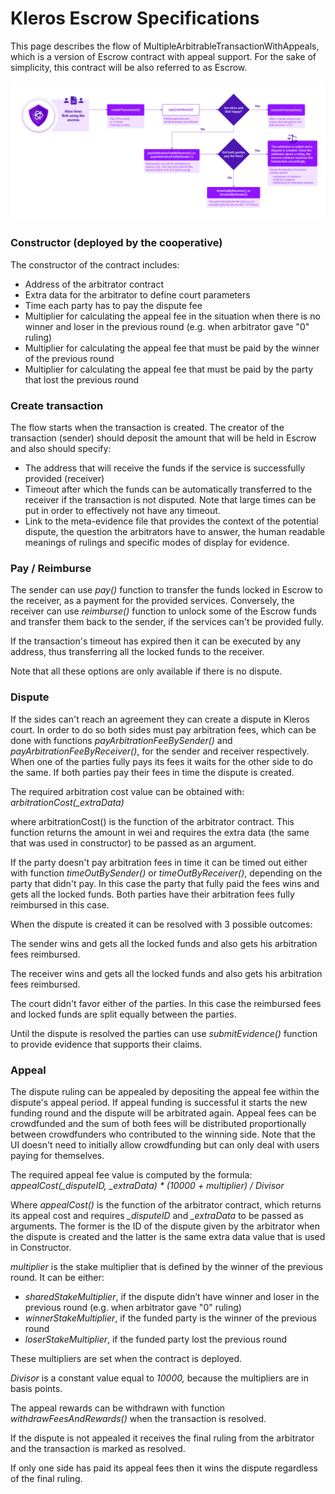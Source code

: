 # Kleros Escrow Specifications

This page describes the flow of MultipleArbitrableTransactionWithAppeals, which is a version of Escrow contract with appeal support. For the sake of simplicity, this contract will be also referred to as Escrow.

![](../../.gitbook/assets/standard-escrow-flow.png)

### **Constructor \(deployed by the cooperative\)**

The constructor of the contract includes:

* Address of the arbitrator contract
* Extra data for the arbitrator to define court parameters
* Time each party has to pay the dispute fee
* Multiplier for calculating the appeal fee in the situation when there is no winner and loser in the previous round \(e.g. when arbitrator gave "0" ruling\)
* Multiplier for calculating the appeal fee that must be paid by the winner of the previous round
* Multiplier for calculating the appeal fee that must be paid by the party that lost the previous round

### **Create transaction**

The flow starts when the transaction is created. The creator of the transaction \(sender\) should deposit the amount that will be held in Escrow and also should specify:

* The address that will receive the funds if the service is successfully provided \(receiver\)
* Timeout after which the funds can be automatically transferred to the receiver if the transaction is not disputed. Note that large times can be put in order to effectively not have any timeout.
* Link to the meta-evidence file that provides the context of the potential dispute, the question the arbitrators have to answer, the human readable meanings of rulings and specific modes of display for evidence.

### **Pay / Reimburse**

The sender can use _pay\(\)_ function to transfer the funds locked in Escrow to the receiver, as a payment for the provided services. Conversely, the receiver can use _reimburse\(\)_ function to unlock some of the Escrow funds and transfer them back to the sender, if the services can't be provided fully.

If the transaction's timeout has expired then it can be executed by any address, thus transferring all the locked funds to the receiver.

Note that all these options are only available if there is no dispute.

### **Dispute**

If the sides can't reach an agreement they can create a dispute in Kleros court. In order to do so both sides must pay arbitration fees, which can be done with functions _payArbitrationFeeBySender\(\)_ and _payArbitrationFeeByReceiver\(\)_, for the sender and receiver respectively. When one of the parties fully pays its fees it waits for the other side to do the same. If both parties pay their fees in time the dispute is created.

The required arbitration cost value can be obtained with: _arbitrationCost\(\_extraData\)_

where arbitrationCost\(\) is the function of the arbitrator contract. This function returns the amount in wei and requires the extra data \(the same that was used in constructor\) to be passed as an argument.

If the party doesn't pay arbitration fees in time it can be timed out either with function _timeOutBySender\(\)_ or _timeOutByReceiver\(\)_, depending on the party that didn't pay. In this case the party that fully paid the fees wins and gets all the locked funds. Both parties have their arbitration fees fully reimbursed in this case.

When the dispute is created it can be resolved with 3 possible outcomes:

The sender wins and gets all the locked funds and also gets his arbitration fees reimbursed.

The receiver wins and gets all the locked funds and also gets his arbitration fees reimbursed.

The court didn't favor either of the parties. In this case the reimbursed fees and locked funds are split equally between the parties.

Until the dispute is resolved the parties can use _submitEvidence\(\)_ function to provide evidence that supports their claims.

### **Appeal**

The dispute ruling can be appealed by depositing the appeal fee within the dispute's appeal period. If appeal funding is successful it starts the new funding round and the dispute will be arbitrated again. Appeal fees can be crowdfunded and the sum of both fees will be distributed proportionally between crowdfunders who contributed to the winning side. Note that the UI doesn't need to initially allow crowdfunding but can only deal with users paying for themselves.

The required appeal fee value is computed by the formula:  
_appealCost\(\_disputeID, \_extraData\) \* \(10000 + multiplier\) / Divisor_

Where _appealCost\(\)_ is the function of the arbitrator contract, which returns its appeal cost and requires _\_disputeID_ and _\_extraData_ to be passed as arguments. The former is the ID of the dispute given by the arbitrator when the dispute is created and the latter is the same extra data value that is used in Constructor.

_multiplier_ is the stake multiplier that is defined by the winner of the previous round. It can be either:

* _sharedStakeMultiplier_, if the dispute didn’t have winner and loser in the previous round \(e.g. when arbitrator gave "0" ruling\)
* _winnerStakeMultiplier_, if the funded party is the winner of the previous round
* _loserStakeMultiplier_, if the funded party lost the previous round

These multipliers are set when the contract is deployed.

_Divisor_ is a constant value equal to _10000,_ because the multipliers are in basis points.

The appeal rewards can be withdrawn with function _withdrawFeesAndRewards\(\)_ when the transaction is resolved.

If the dispute is not appealed it receives the final ruling from the arbitrator and the transaction is marked as resolved.

If only one side has paid its appeal fees then it wins the dispute regardless of the final ruling.

